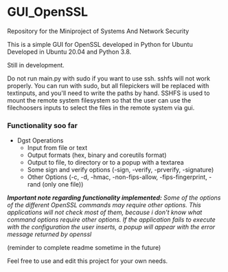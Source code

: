 # GUI_OpenSSL
Repository for the Miniproject of Systems And Network Security


This is a simple GUI for OpenSSL developed in Python for Ubuntu
Developed in Ubuntu 20.04 and Python 3.8.

Still in development.

Do not run main.py with sudo if you want to use ssh. sshfs will not work properly. You can run with sudo, but all filepickers will be replaced with textinputs, and you'll need to write the paths by hand. SSHFS is used to mount the remote system filesystem so that the user can use the filechoosers inputs to select the files in the remote system via gui.

### Functionality soo far
- Dgst Operations
  - Input from file or text
  - Output formats (hex, binary and coreutils format)
  - Output to file, to directory or to a popup with a textarea
  - Some sign and verify options (-sign, -verify, -prverify, -signature)
  - Other Options (-c, -d, -hmac, -non-fips-allow, -fips-fingerprint, -rand (only one file))

***Important note regarding functionality implemented:** Some of the options of the different OpenSSL commands may require other options. This applications will not check most of them, because i don't know what command options require other options. If the application fails to execute with the configuration the user inserts, a popup will appear with the error message returned by openssl*


(reminder to complete readme sometime in the future)

Feel free to use and edit this project for your own needs.
